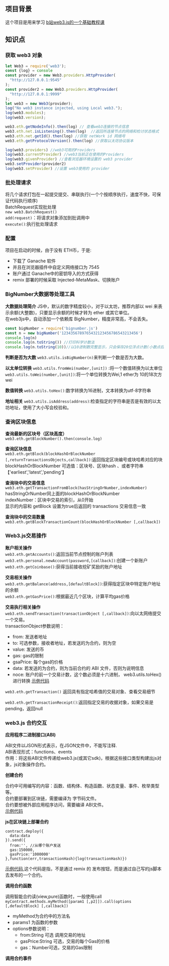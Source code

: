 ## 项目背景
这个项目是用来学习 [b站web3.js的一个基础教程课](https://www.bilibili.com/video/BV16L4y147Ly/?spm_id_from=333.337.search-card.all.click) 

## 知识点

### 获取 web3 对象

```js
let Web3 = require('web3');
const {log} = console
const provider = new Web3.providers.HttpProvider(
  "http://127.0.0.1:9545"
);
const provider2 = new Web3.providers.HttpProvider(
  "http://127.0.0.1:9999"
);
let web3 = new Web3(provider);
log("No web3 instance injected, using Local web3.");
log(web3.modules);
log(web3.version);

web3.eth.getNodeInfo().then(log) // 查看web3连接的节点信息
web3.eth.net.isListening().then(log)  //返回所连接节点的网络和检讨状态格式
web3.eth.net.getId().then(log) //获取 netWork id 网络号
web3.eth.getProtocolVersion().then(log) //获取以太坊协议版本

log(web3.providers) //web3可用的Providers
log(web3.currentProvider) //web3当前正在使用的Providers
log(web3.givenProvider) //查看浏览器环境设置的 web3 provider
web3.setProvider(provider2)
log(web3.setProvider) //设置 web3使用的 provider
```

### 批处理请求
将几个请求打包在一起提交提交、串联执行(一个个按顺序执行，速度不快，可保证代码执行顺序)  
BatchRequest实现批处理    
`new web3.BatchRequest()`   
`add(request)`：将请求对象添加到批调用中        
`execute()`:执行批处理请求

### 配置
项目在启动的时候，由于没有 ETH币，于是: 
  - 下载了 Ganache 软件
  - 并且在浏览器插件中自定义网络接口为 7545
  - 账户通过 Ganache中的密钥导入的方式获得
  - remix 部署的时候采取 Injected-MetaMask、切换账户

### BigNumber大数据等处理工具

**大数据处理简介**
JS中，默认的数字精度较小，对于以太坊，推荐内部以 wei 来表示余额(大整数)，只要显示余额的时候才转为 ether 或其它单位。  
在web3js中，自动添加一个依赖库 BigNumber，精度非常高，不会丢失。  
```js
const bigNumber = require('bignumber.js')
const n = new bigNumber('1234356789765432123456786543213456')
console.log(n)
console.log(n.toString()) //打印科学计数法
console.log(n.toString(10))//以10进制数完整显示，只会保存20位浮点计数(小数点后20位)
```
**判断是否为大数**
`web3.utils.isBigNumber(n)`来判断一个数是否为大数。

**以太单位转换**
`web3.utils.fromWei(number,[unit])` :将一个数值转换为以太单位
`web3.utils.toWei(number,[unit])`:将一个单位转换为Wei,1 ether为 10的18次方 wei

**数值转换**
`web3.utils.toHex()`:数字转换为16进制，文本转换为utf-8字符串

**地址相关**
`web3.utils.isAddress(address)`:检查指定的字符串是否是有效的以太坊地址，使用了大小写会校验和。

### 查询区块信息    
**查询最新的区块号（区块高度）**      
`web3.eth.getBlockNumber().then(console.log)`     
 
**查询区块信息**    
`web3.eth.getBlock(blockHashOrBlockNumber [,returnTransactionsObjects,callback])`:返回指定区块编号或块哈希对应的块   
 blockHashOrBlockNumber 可选值：区块号、区块hash 、或者字符串【'earliest','latest','pending'】  

 **查询块中的交易信息**
 `web3.eth.getTransactionFromBlock(hasStringOrNumber,indexNumber)`    
 hasStringOrNumber同上面的blockHashOrBlockNumber  
 indexNumber：区块中交易的索引，从0开始     
 显示的内容和 getBlock 设置为true后返回的 transactions 交易信息一致     

 **查询块中的交易数量**     
 `web3.eth.getBlockTransactionCount(blockHashOrBlockNumber [,callback])`    

 ### Web3.js交易操作

 **账户相关操作**   
 `web3.eth.getAccounts()`:返回当前节点控制的账户列表    
 `web3.eth.personal.newAccount(password,[callback])`:创建一个新账户    
 `web3.eth.getCoinbase()`:获得当前接收挖矿奖励的账户地址

 **交易相关操作**   
`web3.eth.getBalance(address,[defaultBlock])`:获得指定区块中特定账户地址的余额    
`web3.eth.getGasPrice()`:根据最近几个区块，计算平均gas价格

 **交易执行相关操作**   
 `web3.eth.sendTransaction(transactionObject [,callback])`:向以太网络提交一个交易。   
transactionObject参数说明： 
- from: 发送者地址
- to: 可选参数，接收者地址，若发送的为合约，则为空  
- value: 发送的币
- gas: gas的限制
- gsaPrice: 每个gas的价格
- data: 若发送的为合约，则为当前合约的 ABI 文件，否则为说明信息
- noce: 账户的前一个交易计数，这个数必须是十六进制， web3.utils.toHex()进行转换 
[示例代码](./%E9%92%B1%E5%8C%85%E8%BD%AC%E9%92%B1%E5%8C%85.js)


`web3.eth.getTransaction()` 返回具有指定哈希值的交易对象、查看交易细节

`web3.eth.getTransactionReceipt()`:返回指定交易的收据对象，如果交易是pending，返回null 

### web3.js 合约交互

**应用程序二进制接口(ABI)**

ABI文件以JSON形式表示，在JSON文件中，不能写注释.    
ABI表现形式：functions、events  
作用：将这些ABI文件传递给web3.js(或其它sdk)，根据这些接口类型构建出js对象，js对象操作合约。 

**创建合约**

合约中可用编写的内容：函数、结构体、构造函数、状态变量、事件、枚举类型等。  
合约要部署到区块链，需要编译为 字节码文件。  
合约要想被外部应用程序访问，需要编译 ABI文件。  
[示例代码](./deploy.js)

**js在区块链上部署合约**    

```
contract.deploy({
  data:data
}).send({
  from:'', //从哪个账户发送
  gas:150000,
  gasPrice:'1000000'
},function(err,transactionHash){log(transactionHash)})
```
[示例代码](./deploy.js),这个代码是指，不是通过 remix 的 发布按钮，而是通过自己写的js脚本去发布的一个合约。

**调用合约函数**  

调用智能合约读(view,pure)函数时，一般使用call   
`myContract.methods.myMethod([param1 [,p2]]).call(options [,defaultBlock] [,callback])`   
- myMethod为合约中的方法名    
- params1 为函数的参数    
- options参数说明：
    - from:String 可选 调用交易的地址  
    - gasPrice:String 可选，交易的每个Gas的价格
    - gas：Number可选，交易的Gas限制  

**调用合约事件**

